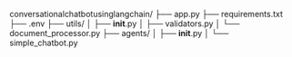 conversationalchatbotusinglangchain/
├── app.py
├── requirements.txt
├── .env
├── utils/
│   ├── __init__.py
│   ├── validators.py
│   └── document_processor.py
├── agents/
│   ├── __init__.py
│   └── simple_chatbot.py

    